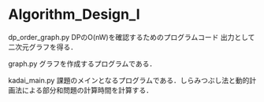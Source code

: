 # Algorithm_Design_I
dp_order_graph.py
DPのO(nW)を確認するためのプログラムコード
出力として二次元グラフを得る．　　

graph.py
グラフを作成するプログラムである．　　

kadai_main.py
課題のメインとなるプログラムである．しらみつぶし法と動的計画法による部分和問題の計算時間を計算する．
